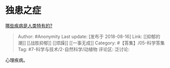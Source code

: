 # 独患之症
[哪些疾病是人类特有的?](https://www.zhihu.com/question/290517927/answer/470645570)

> Author: #Anonymity
> Last update: [发布于 2018-08-16]
> Link: [[抑郁的潮]] [[战胜抑郁]] [[烦躁]] [[一事无成]]
> Category: #【答集】/05-科学答集
> Tag: #7-科学与技术/2-自然科学/动植物
> 评论区:
> 泛讨论:

心理疾病。
